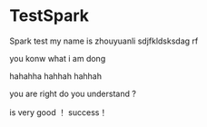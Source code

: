 # TestSpark
Spark test
my name is zhouyuanli
sdjfkldsksdag
rf

you konw what i am dong

hahahha
hahhah
hahhah

you are right
do you understand ?

is very good ！
success！
